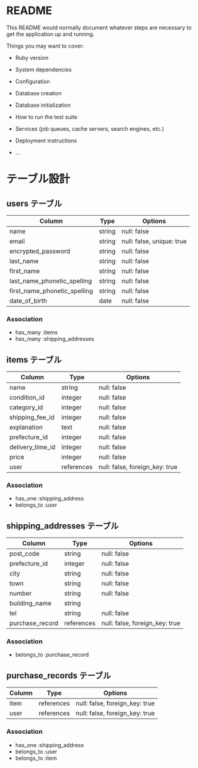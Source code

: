 # README

This README would normally document whatever steps are necessary to get the
application up and running.

Things you may want to cover:

* Ruby version

* System dependencies

* Configuration

* Database creation

* Database initialization

* How to run the test suite

* Services (job queues, cache servers, search engines, etc.)

* Deployment instructions

* ...

# テーブル設計

## users テーブル

| Column                       | Type   | Options     |
| ---------------------------- | ------ | ----------- |
| name                         | string | null: false |
| email                        | string | null: false, unique: true |
| encrypted_password           | string | null: false |
| last_name                    | string | null: false |
| first_name                   | string | null: false |
| last_name_phonetic_spelling  | string | null: false |
| first_name_phonetic_spelling | string | null: false |
| date_of_birth                | date   | null: false |


### Association

- has_many :items
- has_many :shipping_addresses

## items テーブル

| Column           | Type       | Options     |
| ---------------- | ---------- | ----------- |
| name             | string     | null: false |
| condition_id     | integer    | null: false |
| category_id      | integer    | null: false |
| shipping_fee_id  | integer    | null: false |
| explanation      | text       | null: false |
| prefecture_id    | integer    | null: false |
| delivery_time_id | integer    | null: false |
| price            | integer    | null: false |
| user             | references | null: false, foreign_key: true |


### Association

- has_one  :shipping_address
- belongs_to :user

## shipping_addresses テーブル

| Column              | Type       | Options     |
| ------------------- | ---------- | ----------- |
| post_code           | string     | null: false |
| prefecture_id       | integer    | null: false |
| city                | string     | null: false |
| town                | string     | null: false |
| number              | string     | null: false |
| building_name       | string     |
| tel                 | string     | null: false |
| purchase_record     | references | null: false, foreign_key: true |

### Association

- belongs_to :purchase_record

## purchase_records テーブル

| Column        | Type       | Options     |
| ------------- | ---------- | ----------- |
| item          | references | null: false, foreign_key: true |
| user          | references | null: false, foreign_key: true |

### Association

- has_one  :shipping_address
- belongs_to :user
- belongs_to :item